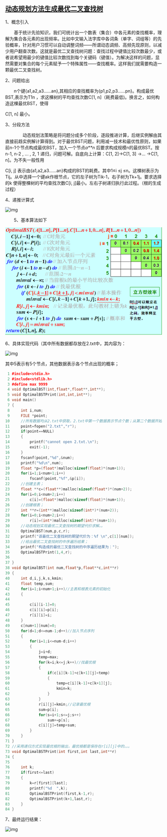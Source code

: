 ## [动态规划方法生成最优二叉查找树](https://www.cnblogs.com/lpshou/archive/2012/04/26/2470914.html)

1、概念引入

　　基于统计先验知识，我们可统计出一个数表（集合）中各元素的查找概率，理解为集合各元素的出现频率。比如中文输入法字库中各词条（单字、词组等）的先验概率，针对用户习惯可以自动调整词频——所谓动态调频、高频先现原则，以减少用户翻查次数。这就是最优二叉查找树问题：查找过程中键值比较次数最少，或者说希望用最少的键值比较次数找到每个关键码（键值）。为解决这样的问题，显然需要对集合的每个元素赋予一个特殊属性——查找概率。这样我们就需要构造一颗最优二叉查找树。

 

2、问题给出

　　n个键{a1,a2,a3......an},其相应的查找概率为{p1,p2,p3......pn}。构成最优BST,表示为T1n ，求这棵树的平均查找次数C[1, n]（耗费最低)。换言之，如何构造这棵最优BST，使得

C[1, n] 最小。

 

3、分段方法

　　　　动态规划法策略是将问题分成多个阶段，逐段推进计算，后继实例解由其直接前趋实例解计算得到。对于最优BST问题，利用减一技术和最优性原则，如果前n-1个节点构成最优BST，加入一个节点*a**n* 后要求构成规模n的最优BST。按 n-1, n-2 , ... , 2, 1 递归，问题可解。自底向上计算：C[1, 2]→C[1, 3] →... →C[1, n]。为不失一般性用

C[i, j] 表示由{a1,a2,a3......an}构成的BST的耗费。其中1≤i ≤j ≤n。这棵树表示为Tij。从中选择一个键ak作根节点，它的左子树为Tik-1，右子树为Tk+1j。要求选择的k 使得整棵树的平均查找次数C[i, j]最小。左右子树递归执行此过程。（根的生成过程）

 

 4、递推计算式

 

![img](https://pic002.cnblogs.com/images/2012/382323/2012042609203545.png)

 

　　5、基本算法如下

![img](https://raw.githubusercontent.com/lqyspace/mypic/master/PicBed/202307160823536.png)

6、具体实现代码（其中所有数据都存放在2.txt中，其内容为：

![img](https://pic002.cnblogs.com/images/2012/382323/2012042609334781.png)

其中5表示有5个节点，其他数据表示各个节点出现的概率；

```c++
 1 #include<stdio.h>
 2 #include<stdlib.h>
 3 #define max 9999
 4 void OptimalBST(int,float*,float**,int**);
 5 void OptimalBSTPrint(int,int,int**);
 6 void main()
 7 {
 8     int i,num;
 9     FILE *point;
10     //所有数据均从2.txt中获取，2.txt中第一个数据表示节点个数；从第二个数据开始表示各个节点的概率
11     point=fopen("2.txt","r");
12     if(point==NULL)
13     {
14         printf("cannot open 2.txt.\n");
15         exit(-1);
16     }
17     fscanf(point,"%d",&num);
18     printf("%d\n",num);
19     float *p=(float*)malloc(sizeof(float)*(num+1));
20     for(i=1;i<num+1;i++)
21         fscanf(point,"%f",&p[i]);
22     //创建主表；
23     float **c=(float**)malloc(sizeof(float*)*(num+2));
24     for(i=0;i<num+2;i++)
25         c[i]=(float*)malloc(sizeof(float)*(num+1));
26     //创建根表；
27     int **r=(int**)malloc(sizeof(int*)*(num+2));
28     for(i=0;i<num+2;i++)
29         r[i]=(int*)malloc(sizeof(int)*(num+1));
30     //动态规划实现最优二叉查找树的期望代价求解。。
31     OptimalBST(num,p,c,r);
32     printf("该最优二叉查找树的期望代价为：%f \n",c[1][num]);
33     //给出最优二叉查找树的中序遍历结果；
34     printf("构造成的最优二叉查找树的中序遍历结果为：");
35     OptimalBSTPrint(1,4,r);
36 
37 }
38 void OptimalBST(int num,float*p,float**c,int**r)
39 {
40     int d,i,j,k,s,kmin;
41     float temp,sum;
42     for(i=1;i<num+1;i++)//主表和根表元素的初始化
43     {
44     
45         c[i][i-1]=0;
46         c[i][i]=p[i];
47         r[i][i]=i;
48     }
49     c[num+1][num]=0;
50     for(d=1;d<=num-1;d++)//加入节点序列
51     {
52         for(i=1;i<=num-d;i++)
53         {
54             j=i+d;
55             temp=max;
56             for(k=i;k<=j;k++)//找最优根
57             {
58                 if(c[i][k-1]+c[k+1][j]<temp)
59                 {
60                     temp=c[i][k-1]+c[k+1][j];
61                     kmin=k;
62                 }
63             }
64             r[i][j]=kmin;//记录最优根
65             sum=p[i];
66             for(s=i+1;s<=j;s++)
67                 sum+=p[s];
68             c[i][j]=temp+sum;
69         }
70     }
71 }
72 //采用递归方式实现最优根的输出，最优根都是保存在r[i][j]中的。。。
73 void OptimalBSTPrint(int first,int last,int**r)
74 {
75 
76     int k;
77     if(first<=last)
78     {
79         k=r[first][last];
80         printf("%d  ",k);
81         OptimalBSTPrint(first,k-1,r);
82         OptimalBSTPrint(k+1,last,r);
83     }
84 }
```

7、最终运行结果：

![img](https://pic002.cnblogs.com/images/2012/382323/2012042609350630.png)





